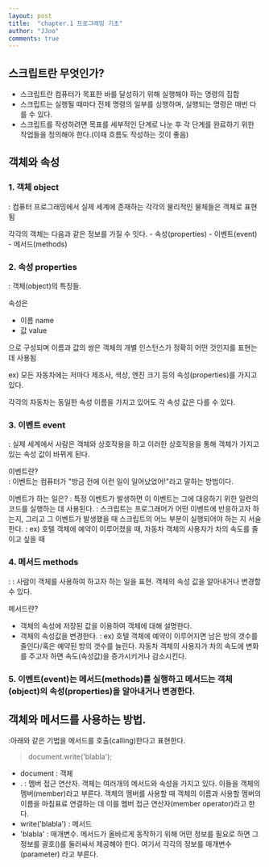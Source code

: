 ```yaml
---
layout: post
title:  "chapter.1 프로그래밍 기초"
author: "JJoo"
comments: true
---
```



## 스크립트란 무엇인가?

- 스크립트란 컴퓨터가 목표한 바를 달성하기 위해 실행해야 하는 명령의 집합
- 스크립트는 실행될 때마다 전체 명령의 일부를 싱행하며, 실행되는 명령은 매번 다를 수 있다.
- 스크립트를 작성하려면 목표를 세부적인 단계로 나눈 후 각 단계를 완료하기 위한 작업들을 정의해야 한다.(이때 흐름도 작성하는 것이 좋음)


## 객체와 속성 


### 1. 객체 object 
: 컴퓨터 프로그래밍에서 실제 세계에 존재하는 각각의 물리적인 물체들은 객체로 표현됨

각각의 객체는 다음과 같은 정보를 가질 수 잇다.
	-  속성(properties)
	-  이벤트(event)
	-  메서드(methods)

### 2. 속성 properties
: 객체(object)의 특징들. 

속성은

- 이름 name
- 값 value

으로 구성되며 이름과 값의 쌍은 객체의 개별 인스턴스가 정확히 어떤 것인지를 표현는 데 사용됨

ex) 모든 자동차에는 저마다 제조사, 색상, 엔진 크기 등의 속성(properties)를 가지고 있다.

각각의 자동차는 동일한 속성 이름을 가지고 있어도 각 속성 값은 다를 수 있다.

### 3. 이벤트 event 
: 실제 세계에서 사람은 객체와 상호작용을 하고 이러한 상호작용을 통해 객체가 가지고 있는  속성 값이 바뀌게 된다.

이벤트란?   
: 이벤트는 컴퓨터가 "방금 전에 이런 일이 일어났었어!"라고 말하는 방법이다.

이벤트가 하는 일은?
	: 특정 이벤트가 발생하면 이 이벤트는 그에 대응하기 위한 일련의 코드를 실행하는 데 사용된다.
	: 스크립트는 프로그래머가 어떤 이벤트에 반응하고자 하는지, 그리고 그 이벤트가 발생했을 때 스크립트의 어느 부분이 실행되어야 하는 지 서술한다.
	: ex) 호텔 객체에 예약이 이루어졌을 때, 자동차 객체의 사용자가 차의 속도를 줄이고 싶을 때

### 4. 메서드 methods
: : 사람이 객체를 사용하여 하고자 하는 일을 표현. 객체의 속성 값을 알아내거나 변경할 수 있다.

메서드란?
- 객체의 속성에 저장된 값을 이용하여 객체에 대해 설명한다.
- 객체의 속성값을 변경한다.
: ex) 호텔 객체에 예약이 이루어지면 남은 방의 갯수를 줄인다/혹은 예약된 방의 갯수를 늘린다.
자동차 객체의 사용자가 차의 속도에 변화를 주고자 하면 속도(속성값)을 증가시키거나 감소시킨다.

### 5. 이벤트(event)는 메서드(methods)를 실행하고 메서드는 객체(object)의 속성(properties)을 알아내거나 변경한다.

## 객체와 메서드를 사용하는 방법.
:아래와 같은 기법을 메서드를 호출(calling)한다고 표현한다.
  
> document.write('blabla');

- document : 객체
- . : 멤버 접근 연산자. 객체는 여러개의 메서드와 속성을 가지고 있다. 이들을 객체의 멤버(member)라고 부른다. 객체의 멤버를 사용할 때 객체의 이름과 사용할 멤버의 이름을 마침표료 연결하는 데 이를 멤버 접근 연산자(member operator)라고 한다.
- write('blabla') : 메서드 
- 'blabla' : 매개변수. 메서드가 올바르게 동작하기 위해 어떤 정보를 필요로 하면 그 정보를 괄호()를 둘러싸서 제공해야 한다. 여기서 각각의 정보를 매개변수(parameter) 라고 부른다.

